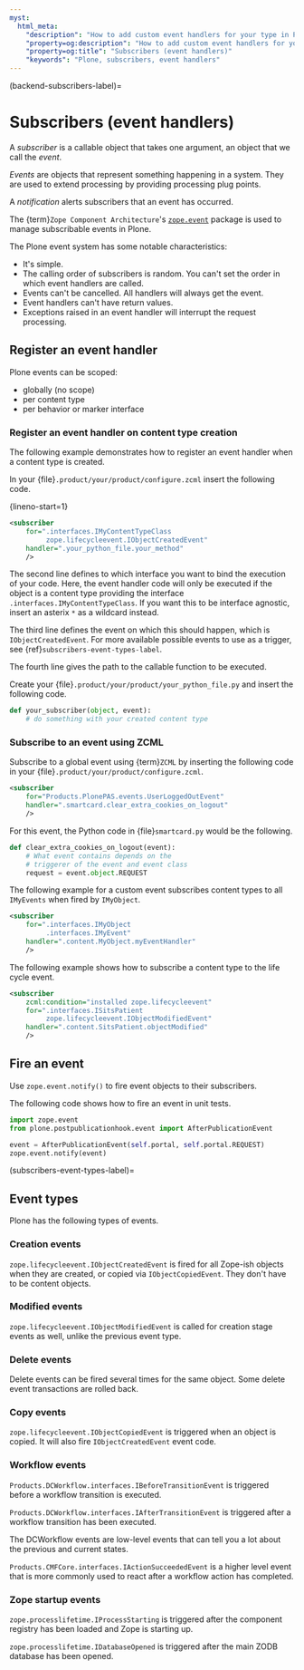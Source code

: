```yaml
---
myst:
  html_meta:
    "description": "How to add custom event handlers for your type in Plone"
    "property=og:description": "How to add custom event handlers for your type in Plone"
    "property=og:title": "Subscribers (event handlers)"
    "keywords": "Plone, subscribers, event handlers"
---
```


(backend-subscribers-label)=

# Subscribers (event handlers)

A _subscriber_ is a callable object that takes one argument, an object that we call the _event_.

_Events_ are objects that represent something happening in a system.
They are used to extend processing by providing processing plug points.

A _notification_ alerts subscribers that an event has occurred.

The {term}`Zope Component Architecture`'s [`zope.event`](https://zopeevent.readthedocs.io/en/latest/) package is used to manage subscribable events in Plone.

The Plone event system has some notable characteristics:

-   It's simple.
-   The calling order of subscribers is random.
    You can't set the order in which event handlers are called.
-   Events can't be cancelled.
    All handlers will always get the event.
-   Event handlers can't have return values.
-   Exceptions raised in an event handler will interrupt the request processing.


## Register an event handler

Plone events can be scoped:

-   globally (no scope)
-   per content type
-   per behavior or marker interface


### Register an event handler on content type creation

The following example demonstrates how to register an event handler when a content type is created.

In your {file}`.product/your/product/configure.zcml` insert the following code.

{lineno-start=1}
```xml
<subscriber
    for=".interfaces.IMyContentTypeClass
         zope.lifecycleevent.IObjectCreatedEvent"
    handler=".your_python_file.your_method"
    />
```

The second line defines to which interface you want to bind the execution of your code. 
Here, the event handler code will only be executed if the object is a content type providing the interface `.interfaces.IMyContentTypeClass`.
If you want this to be interface agnostic, insert an asterix `*` as a wildcard instead.

The third line defines the event on which this should happen, which is `IObjectCreatedEvent`. 
For more available possible events to use as a trigger, see {ref}`subscribers-event-types-label`. 

The fourth line gives the path to the callable function to be executed.

Create your {file}`.product/your/product/your_python_file.py` and insert the following code.

```python
def your_subscriber(object, event):
    # do something with your created content type
```


### Subscribe to an event using ZCML

Subscribe to a global event using {term}`ZCML` by inserting the following code in your {file}`.product/your/product/configure.zcml`.

```xml
<subscriber
    for="Products.PlonePAS.events.UserLoggedOutEvent"
    handler=".smartcard.clear_extra_cookies_on_logout"
    />
```

For this event, the Python code in {file}`smartcard.py` would be the following.

```python
def clear_extra_cookies_on_logout(event):
    # What event contains depends on the
    # triggerer of the event and event class
    request = event.object.REQUEST
```

The following example for a custom event subscribes content types to all `IMyEvents` when fired by `IMyObject`.

```xml
<subscriber
    for=".interfaces.IMyObject
         .interfaces.IMyEvent"
    handler=".content.MyObject.myEventHandler"
    />
```

The following example shows how to subscribe a content type to the life cycle event.

```xml
<subscriber
    zcml:condition="installed zope.lifecycleevent"
    for=".interfaces.ISitsPatient
         zope.lifecycleevent.IObjectModifiedEvent"
    handler=".content.SitsPatient.objectModified"
    />
```


## Fire an event

Use `zope.event.notify()` to fire event objects to their subscribers.

The following code shows how to fire an event in unit tests.

```python
import zope.event
from plone.postpublicationhook.event import AfterPublicationEvent

event = AfterPublicationEvent(self.portal, self.portal.REQUEST)
zope.event.notify(event)
```


(subscribers-event-types-label)=

## Event types

Plone has the following types of events.


### Creation events

`zope.lifecycleevent.IObjectCreatedEvent` is fired for all Zope-ish objects when they are created, or copied via `IObjectCopiedEvent`.
They don't have to be content objects.

### Modified events

`zope.lifecycleevent.IObjectModifiedEvent` is called for creation stage events as well, unlike the previous event type.

### Delete events

Delete events can be fired several times for the same object.
Some delete event transactions are rolled back.

### Copy events

`zope.lifecycleevent.IObjectCopiedEvent` is triggered when an object is copied.
It will also fire `IObjectCreatedEvent` event code.

### Workflow events

`Products.DCWorkflow.interfaces.IBeforeTransitionEvent` is triggered before a workflow transition is executed.

`Products.DCWorkflow.interfaces.IAfterTransitionEvent` is triggered after a workflow transition has been executed.

The DCWorkflow events are low-level events that can tell you a lot about the previous and current states.

`Products.CMFCore.interfaces.IActionSucceededEvent` is a higher level event that is more commonly used to react after a workflow action has completed.

### Zope startup events

`zope.processlifetime.IProcessStarting` is triggered after the component registry has been loaded and Zope is starting up.

`zope.processlifetime.IDatabaseOpened` is triggered after the main ZODB database has been opened.
